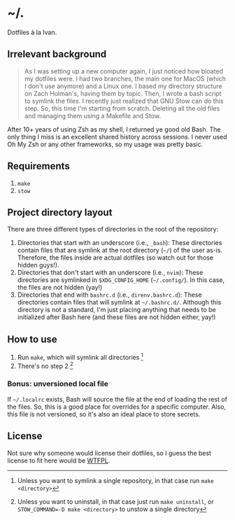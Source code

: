 # ~/.

Dotfiles à la Ivan.

## Irrelevant background

> As I was setting up a new computer again, I just noticed how bloated my
dotfiles were. I had two branches, the main one for MacOS (which I don't use
anymore) and a Linux one. I based my directory structure on Zach Holman's,
having them by topic. Then, I wrote a bash script to symlink the files. I
recently just realized that GNU Stow can do this step. So, this time I'm
starting from scratch. Deleting all the old files and managing them using a
Makefile and Stow.

After 10+ years of using Zsh as my shell, I returned ye good old Bash. The only
thing I miss is an excellent shared history across sessions. I never used Oh My
Zsh or any other frameworks, so my usage was pretty basic.

## Requirements

1. `make`
2. `stow`

## Project directory layout

There are three different types of directories in the root of the repository:

1. Directories that start with an underscore (i.e., `_bash`): These directories
   contain files that are symlink at the root directory (`~/`) of the user
   as-is. Therefore, the files inside are actual dotfiles (so watch out for
   those hidden guys!).
2. Directories that don't start with an underscore (i.e., `nvim`): These
   directories are symlinked in `$XDG_CONFIG_HOME` (`~/.config/`). In this case,
   the files are not hidden (yay!)
3. Directories that end with `bashrc.d` (i.e., `direnv.bashrc.d`): These
   directories contain files that will symlink at `~/.bashrc.d/`. Although this
   directory is not a standard, I'm just placing anything that needs to be
   initialized after Bash here (and these files are not hidden either, yay!)

## How to use

1. Run `make`, which will symlink all directories [^1]
2. There's no step 2 [^2]

### Bonus: unversioned local file

If `~/.localrc` exists, Bash will source the file at the end of loading the rest
of the files. So, this is a good place for overrides for a specific computer.
Also, this file is not versioned, so it's also an ideal place to store secrets.

## License

Not sure why someone would license their dotfiles, so I guess the best license
to fit here would be [WTFPL](http://www.wtfpl.net/txt/copying/).

[^1]: Unless you want to symlink a single repository, in that case run
      `make <directory>`
[^2]: Unless you want to uninstall, in that case just run `make uninstall`, or
      `STOW_COMMAND=-D make <directory>` to unstow a single directory
